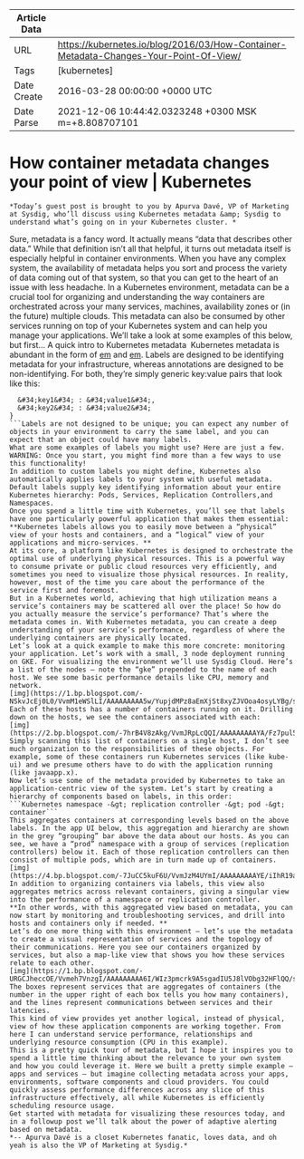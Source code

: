 |             Article Data             ||
| ----------------- | ----------------- |
| URL               | https://kubernetes.io/blog/2016/03/How-Container-Metadata-Changes-Your-Point-Of-View/        |
| Tags              | [kubernetes]       |
| Date Create       | 2016-03-28 00:00:00 &#43;0000 UTC |
| Date Parse        | 2021-12-06 10:44:42.0323248 &#43;0300 MSK m=&#43;8.808707101  |

#  How container metadata changes your point of view  | Kubernetes

	
	
	
	
	*Today’s guest post is brought to you by Apurva Davé, VP of Marketing at Sysdig, who’ll discuss using Kubernetes metadata &amp; Sysdig to understand what’s going on in your Kubernetes cluster. *
Sure, metadata is a fancy word. It actually means “data that describes other data.” While that definition isn’t all that helpful, it turns out metadata itself is especially helpful in container environments. When you have any complex system, the availability of metadata helps you sort and process the variety of data coming out of that system, so that you can get to the heart of an issue with less headache.
In a Kubernetes environment, metadata can be a crucial tool for organizing and understanding the way containers are orchestrated across your many services, machines, availability zones or (in the future) multiple clouds. This metadata can also be consumed by other services running on top of your Kubernetes system and can help you manage your applications.
We’ll take a look at some examples of this below, but first...
A quick intro to Kubernetes metadata 
Kubernetes metadata is abundant in the form of [em](/docs/user-guide/labels/) and [em](/docs/user-guide/annotations/). Labels are designed to be identifying metadata for your infrastructure, whereas annotations are designed to be non-identifying. For both, they’re simply generic key:value pairs that look like this:
```&#34;labels&#34;: {
  &#34;key1&#34; : &#34;value1&#34;,
  &#34;key2&#34; : &#34;value2&#34;
}
```Labels are not designed to be unique; you can expect any number of objects in your environment to carry the same label, and you can expect that an object could have many labels.
What are some examples of labels you might use? Here are just a few. WARNING: Once you start, you might find more than a few ways to use this functionality!
In addition to custom labels you might define, Kubernetes also automatically applies labels to your system with useful metadata. Default labels supply key identifying information about your entire Kubernetes hierarchy: Pods, Services, Replication Controllers,and Namespaces.
Once you spend a little time with Kubernetes, you’ll see that labels have one particularly powerful application that makes them essential:
**Kubernetes labels allows you to easily move between a “physical” view of your hosts and containers, and a “logical” view of your applications and micro-services. **
At its core, a platform like Kubernetes is designed to orchestrate the optimal use of underlying physical resources. This is a powerful way to consume private or public cloud resources very efficiently, and sometimes you need to visualize those physical resources. In reality, however, most of the time you care about the performance of the service first and foremost.
But in a Kubernetes world, achieving that high utilization means a service’s containers may be scattered all over the place! So how do you actually measure the service’s performance? That’s where the metadata comes in. With Kubernetes metadata, you can create a deep understanding of your service’s performance, regardless of where the underlying containers are physically located.
Let’s look at a quick example to make this more concrete: monitoring your application. Let’s work with a small, 3 node deployment running on GKE. For visualizing the environment we’ll use Sysdig Cloud. Here’s a list of the nodes — note the “gke” prepended to the name of each host. We see some basic performance details like CPU, memory and network.
[img](https://1.bp.blogspot.com/-NSkvJcEj0L0/VvmM1eWSlLI/AAAAAAAAA5w/YupjdMPz8aEmXjSt8xyZJVOoa4osyLYBg/s1600/sysdig1.png)
Each of these hosts has a number of containers running on it. Drilling down on the hosts, we see the containers associated with each:
[img](https://2.bp.blogspot.com/-7hrB4V8zAkg/VvmJRpLcQQI/AAAAAAAAAYA/Fz7pul56ZQ8Xus6u4zHBFAwe8HJesyeRw/s1600/Kubernetes%2BMetadata%2BBlog%2B2.png)
Simply scanning this list of containers on a single host, I don’t see much organization to the responsibilities of these objects. For example, some of these containers run Kubernetes services (like kube-ui) and we presume others have to do with the application running (like javaapp.x).
Now let’s use some of the metadata provided by Kubernetes to take an application-centric view of the system. Let’s start by creating a hierarchy of components based on labels, in this order:
```Kubernetes namespace -&gt; replication controller -&gt; pod -&gt; container```
This aggregates containers at corresponding levels based on the above labels. In the app UI below, this aggregation and hierarchy are shown in the grey “grouping” bar above the data about our hosts. As you can see, we have a “prod” namespace with a group of services (replication controllers) below it. Each of those replication controllers can then consist of multiple pods, which are in turn made up of containers.
[img](https://4.bp.blogspot.com/-7JuCC5kuF6U/VvmJzM4UYmI/AAAAAAAAAYE/iIhR19aVCpAaVFRKujflMo047PmzP0DpA/s1600/Kubernetes%2BMetadata%2BBlog%2B3.png)
In addition to organizing containers via labels, this view also aggregates metrics across relevant containers, giving a singular view into the performance of a namespace or replication controller.
**In other words, with this aggregated view based on metadata, you can now start by monitoring and troubleshooting services, and drill into hosts and containers only if needed. **
Let’s do one more thing with this environment — let’s use the metadata to create a visual representation of services and the topology of their communications. Here you see our containers organized by services, but also a map-like view that shows you how these services relate to each other.
[img](https://1.bp.blogspot.com/-URGCJheccOE/Vvmeh7VnzgI/AAAAAAAAA6I/WIz3pmcrk9A5sgadIU5J8lVObg32HFlQQ/s1600/sysdig4.png)
The boxes represent services that are aggregates of containers (the number in the upper right of each box tells you how many containers), and the lines represent communications between services and their latencies.
This kind of view provides yet another logical, instead of physical, view of how these application components are working together. From here I can understand service performance, relationships and underlying resource consumption (CPU in this example).
This is a pretty quick tour of metadata, but I hope it inspires you to spend a little time thinking about the relevance to your own system and how you could leverage it. Here we built a pretty simple example — apps and services — but imagine collecting metadata across your apps, environments, software components and cloud providers. You could quickly assess performance differences across any slice of this infrastructure effectively, all while Kubernetes is efficiently scheduling resource usage.
Get started with metadata for visualizing these resources today, and in a followup post we’ll talk about the power of adaptive alerting based on metadata.
*-- Apurva Davé is a closet Kubernetes fanatic, loves data, and oh yeah is also the VP of Marketing at Sysdig.*


	

	


